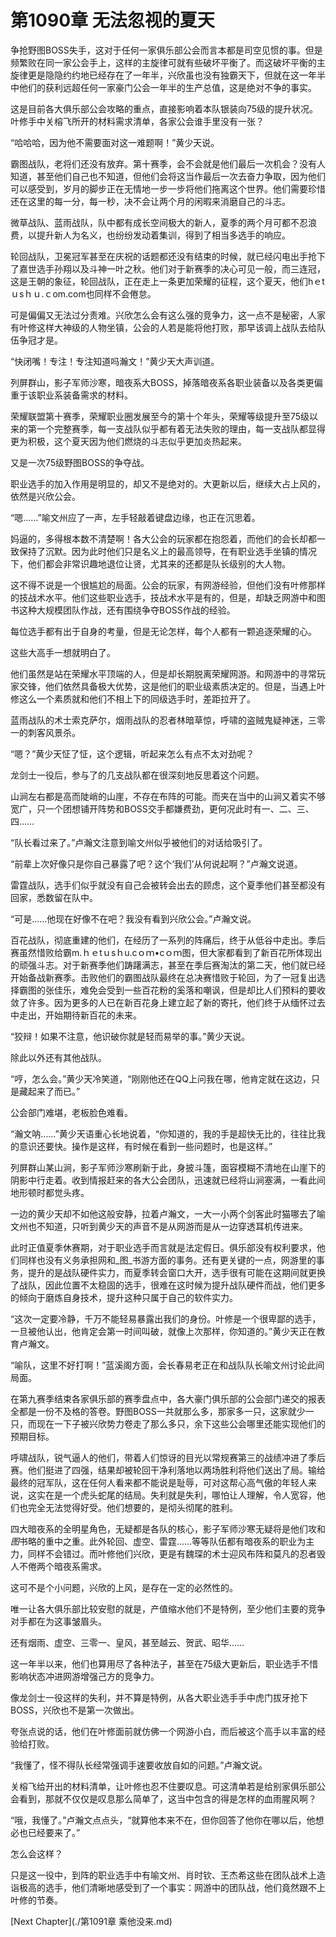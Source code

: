 # 第1090章 无法忽视的夏天

争抢野图BOSS失手，这对于任何一家俱乐部公会而言本都是司空见惯的事。但是频繁败在同一家公会手上，这样的主旋律可就有些破坏平衡了。而这破坏平衡的主旋律更是隐隐约约地已经存在了一年半，兴欣虽也没有独霸天下，但就在这一年半中他们的获利远超任何一家豪门公会一年半的生产总值，这是绝对不争的事实。

这是目前各大俱乐部公会攻略的重点，直接影响着本队银装向75级的提升状况。叶修手中关榕飞所开的材料需求清单，各家公会谁手里没有一张？

“哈哈哈，因为他不需要面对这一难题啊！”黄少天说。

霸图战队，老将们还没有放弃。第十赛季，会不会就是他们最后一次机会？没有人知道，甚至他们自己也不知道，但他们会将这当作最后一次去奋力争取，因为他们可以感受到，岁月的脚步正在无情地一步一步将他们拖离这个世界。他们需要珍惜还在这里的每一分，每一秒，决不会让两个月的闲暇来消磨自己的斗志。

微草战队、蓝雨战队，队中都有成长空间极大的新人，夏季的两个月可都不忍浪费，以提升新人为名义，也纷纷发动着集训，得到了相当多选手的响应。

轮回战队，卫冕冠军甚至在庆祝的话题都还没有结束的时候，就已经闪电出手抢下了嘉世选手孙翔以及斗神一叶之秋。他们对于新赛季的决心可见一般，而三连冠，这是王朝的象征，轮回战队，正在走上一条更加荣耀的征程，这个夏天，他们hｅtｕsｈｕ.ｃom.com也同样不会倦怠。

可是偏偏又无法过分责难。兴欣怎么会有这么强的竞争力，这一点不是秘密，人家有叶修这样大神级的人物坐镇，公会的人若是能将他打败，那早该调上战队去给队伍争冠才是。

“快闭嘴！专注！专注知道吗瀚文！”黄少天大声训道。

列屏群山，影子军师沙寒，暗夜系大BOSS，掉落暗夜系各职业装备以及各类更偏重于该职业系装备需求的材料。

荣耀联盟第十赛季，荣耀职业圈发展至今的第十个年头，荣耀等级提升至75级以来的第一个完整赛季，每一支战队似乎都有着无法失败的理由，每一支战队都显得更为积极，这个夏天因为他们燃烧的斗志似乎更加炎热起来。

又是一次75级野图BOSS的争夺战。

职业选手的加入作用是明显的，却又不是绝对的。大更新以后，继续大占上风的，依然是兴欣公会。

“嗯……”喻文州应了一声，左手轻敲着键盘边缘，也正在沉思着。

妈逼的，多得根本数不清楚啊！各大公会的玩家都在抱怨着，而他们的会长却都一致保持了沉默。因为此时他们只是名义上的最高领导，在有职业选手坐镇的情况下，他们都会非常识趣地退位让贤，尤其来的还都是队长级别的大人物。

这不得不说是一个很尴尬的局面。公会的玩家，有网游经验，但他们没有叶修那样的技战术水平。他们这些职业选手，技战术水平是有的，但是，却缺乏网游中和图书这种大规模团队作战，还有围绕争夺BOSS作战的经验。

每位选手都有出于自身的考量，但是无论怎样，每个人都有一颗追逐荣耀的心。

这些大高手一想就明白了。

他们虽然是站在荣耀水平顶端的人，但是却长期脱离荣耀网游。和网游中的寻常玩家交锋，他们依然具备极大优势，这是他们的职业级素质决定的。但是，当遇上叶修这么一个素质就和他们不相上下的同级选手时，差距拉开了。

蓝雨战队的术士索克萨尔，烟雨战队的忍者林暗草惊，呼啸的盗贼鬼疑神迷，三零一的刺客风景杀。

“嗯？”黄少天怔了怔，这个逻辑，听起来怎么有点不太对劲呢？

龙剑士一役后，参与了的几支战队都在很深刻地反思着这个问题。

山涧左右都是高而陡峭的山崖，不存在布阵的可能。而夹在当中的山涧又着实不够宽广，只一个团想铺开阵势和BOSS交手都嫌费劲，更何况此时有一、二、三、四……

“队长看过来了。”卢瀚文注意到喻文州似乎被他们的对话给吸引了。

“前辈上次好像只是你自己暴露了吧？这个‘我们’从何说起啊？”卢瀚文说道。

雷霆战队，选手们似乎就没有自己会被转会出去的顾虑，这个夏季他们甚至都没有回家，悉数留在队中。

“可是……他现在好像不在吧？我没有看到兴欣公会。”卢瀚文说。

百花战队，彻底重建的他们，在经历了一系列的阵痛后，终于从低谷中走出。季后赛虽然惜败给霸m.ｈｅtｕsｈu.cｏｍ•cｏｍ图，但大家都看到了新百花所体现出的顽强斗志。对于新赛季他们踌躇满志，甚至在季后赛淘汰的第二天，他们就已经开始备战新赛季。击败他们的霸图战队最终在总决赛惜败于轮回，为了一冠复出选择霸图的张佳乐，难免会受到一些百花粉的奚落和嘲讽，但是却比人们预料的要收敛了许多。因为更多的人已在新百花身上建立起了新的寄托，他们终于从缅怀过去中走出，开始期待新百花的未来。

“狡辩！如果不注意，他识破你就是轻而易举的事。”黄少天说。

除此以外还有其他战队。

“哼，怎么会。”黄少天冷笑道，“刚刚他还在QQ上问我在哪，他肯定就在这边，只是藏起来了而已。”

公会部门难堪，老板脸色难看。

“瀚文呐……”黄少天语重心长地说着，“你知道的，我的手是超快无比的，往往比我的意识还要快。操作是这样，有时候在看到一些问题时，也是这样。”

列屏群山某山涧，影子军师沙寒刷新于此，身披斗篷，面容模糊不清地在山崖下的阴影中行走着。收到情报赶来的各大公会团队，迅速就已经将山涧塞满，一看此间地形顿时都觉头疼。

一边的黄少天却不如他这般安静，拉着卢瀚文，一大一小两个剑客此时猫哪去了喻文州也不知道，只听到黄少天的声音不是从网游而是从一边穿透耳机传进来。

此时正值夏季休赛期，对于职业选手而言就是法定假日。俱乐部没有权利要求，他们同样也没有义务承担网和_图_书游方面的事务。还有更关键的一点，网游里的事务，提升的是战队硬件实力，而夏季转会窗口大开，选手很有可能在这期间就更换了战队，因此位置不太稳固的选手，很难在这时候为提升战队硬件而战，他们更多的倾向于磨炼自身技术，提升这种只属于自己的软件实力。

“这次一定要冷静，千万不能轻易暴露出我们的身份。叶修是一个很卑鄙的选手，一旦被他认出，他肯定会第一时间叫破，就像上次那样，你知道的。”黄少天正在教育卢瀚文。

“喻队，这里不好打啊！”蓝溪阁方面，会长春易老正在和战队队长喻文州讨论此间局面。

在第九赛季结束各家俱乐部的赛季盘点中，各大豪门俱乐部的公会部门递交的报表全都是一份不及格的答卷。野图BOSS一共就那么多，那家多一只，这家就少一只，而现在一下子被兴欣势力卷走了那么多只，余下这些公会哪里还能实现他们的预期目标。

呼啸战队，锐气逼人的他们，带着人们惊讶的目光以常规赛第三的战绩冲进了季后赛。他们挺进了四强，结果却被轮回干净利落地以两场胜利将他们送出了局。输给最终的冠军队，这在任何人看来都不能说是耻辱，可对这帮心高气傲的年轻人来说，这实在是一个虎头蛇尾的结局。失利就是失利，哪怕让人理解，令人宽容，他们也完全无法觉得好受。他们想要的，是彻头彻尾的胜利。

四大暗夜系的全明星角色，无疑都是各队的核心，影子军师沙寒无疑将是他们攻和*图*书略的重中之重。此外轮回、虚空、雷霆……等等队伍都有暗夜系的职业为主力，同样不会错过。而叶修他们兴欣，更是有魏琛的术士迎风布阵和莫凡的忍者毁人不倦两个暗夜系需求。

这可不是个小问题，兴欣的上风，是存在一定的必然性的。

唯一让各大俱乐部比较安慰的就是，产值缩水他们不是特例，至少他们主要的竞争对手都在为这事皱眉头。

还有烟雨、虚空、三零一、皇风，甚至越云、贺武、昭华……

这一年半以来，他们也算用尽了各种法子，甚至在75级大更新后，职业选手不惜影响状态冲进网游增强己方的竞争力。

像龙剑士一役这样的失利，并不算是特例，从各大职业选手手中虎门拔牙抢下BOSS，兴欣也不是第一次做出。

夸张点说的话，他们在叶修面前就仿佛一个网游小白，而后被这个高手以丰富的经验给打败。

“我懂了，怪不得队长经常强调手速要收放自如的问题。”卢瀚文说。

关榕飞给开出的材料清单，让叶修也忍不住要叹息。可这清单若是给别家俱乐部公会看到，那就不仅仅是叹息那么简单了，这当中包含的得是怎样的血雨腥风啊？

“哦，我懂了。”卢瀚文点点头，“就算他本来不在，但你回答了他你在哪以后，他想必也已经要来了。”

怎么会这样？

只是这一役中，到阵的职业选手中有喻文州、肖时钦、王杰希这些在团队战术上造诣极高的选手，他们清晰地感受到了一个事实：网游中的团队战，他们竟然跟不上叶修的节奏。



[Next Chapter](./第1091章 乘他没来.md)